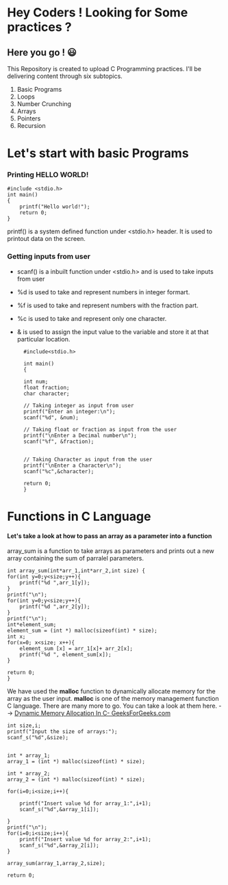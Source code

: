 # Hey Coders ! Looking for Some practices ?
## Here you go ! :smiley: 
This Repository is created to upload C Programming practices. I'll be delivering content through six subtopics.
1. Basic Programs
2. Loops
3. Number Crunching
4. Arrays
5. Pointers
6. Recursion

# Let's start with basic Programs

### Printing HELLO WORLD! 
    #include <stdio.h>
    int main()
    {
        printf("Hello world!");
        return 0;
    }
printf() is a system defined function under <stdio.h> header. It is used to printout data on the screen.

### Getting inputs from user

- scanf() is a inbuilt function under <stdio.h> and is used to take inputs from user
- %d is used to take and represent numbers in integer formart. 
- %f is used to take and represent numbers with the fraction part.
- %c is used to take and represent only one character.
- & is used to assign the input value to the variable and store it at that particular location.
            
        #include<stdio.h>

        int main()
        {

        int num;  
        float fraction;     
        char character;
    
        // Taking integer as input from user
        printf("Enter an integer:\n");
        scanf("%d", &num);
        
        // Taking float or fraction as input from the user
        printf("\nEnter a Decimal number\n");
        scanf("%f", &fraction); 
        
        
        // Taking Character as input from the user
        printf("\nEnter a Character\n");
        scanf("%c",&character);
        
        return 0;
        }


    
# Functions in C Language
#### Let's take a look at how to pass an array as a parameter into a function 
array_sum is a function to take arrays as parameters and prints out a new array containing the sum of parralel parameters.

    int array_sum(int*arr_1,int*arr_2,int size) {
    for(int y=0;y<size;y++){
        printf("%d ",arr_1[y]);
    }
    printf("\n");
    for(int y=0;y<size;y++){
        printf("%d ",arr_2[y]);
    }
    printf("\n");
    int*element_sum;
    element_sum = (int *) malloc(sizeof(int) * size);
    int x;
    for(x=0; x<size; x++){
        element_sum [x] = arr_1[x]+ arr_2[x];
        printf("%d ", element_sum[x]);
    }

    return 0;
    }

We have used the **malloc** function to dynamically allocate memory for the array as the user input. **malloc** is one of the memory management function C language. There are many more to go. You can take a look at them here. --> [Dynamic Memory Allocation In C- GeeksForGeeks.com](https://www.geeksforgeeks.org/dynamic-memory-allocation-in-c-using-malloc-calloc-free-and-realloc/)
    
    int size,i;
    printf("Input the size of arrays:");
    scanf_s("%d",&size);
    

    int * array_1;
    array_1 = (int *) malloc(sizeof(int) * size); 

    int * array_2;
    array_2 = (int *) malloc(sizeof(int) * size);

    for(i=0;i<size;i++){

        printf("Insert value %d for array_1:",i+1);
        scanf_s("%d",&array_1[i]);

    }
    printf("\n");
    for(i=0;i<size;i++){
        printf("Insert value %d for array_2:",i+1);
        scanf_s("%d",&array_2[i]);
    }

    array_sum(array_1,array_2,size);

    return 0;


    
